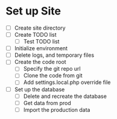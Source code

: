 # Set up Site

- [ ] Create site directory
- [ ] Create TODO list
  - [ ] Test TODO list
- [ ] Initialize environment
- [ ] Delete logs, and temporary files
- [ ] Create the code root
  - [ ] Specify the git repo url
  - [ ] Clone the code from git
  - [ ] Add settings.local.php override file
- [ ] Set up the database
  - [ ] Delete and recreate the database
  - [ ] Get data from prod
  - [ ] Import the production data
